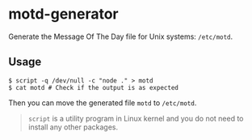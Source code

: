 # motd-generator

Generate the Message Of The Day file for Unix systems: `/etc/motd`.

## Usage

```shell
$ script -q /dev/null -c "node ." > motd
$ cat motd # Check if the output is as expected
```

Then you can move the generated file `motd` to `/etc/motd`.

> `script` is a utility program in Linux kernel and you do not need to install any other packages.
